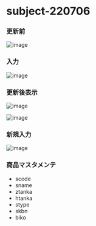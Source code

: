 # subject-220706

### 更新前
![image](https://user-images.githubusercontent.com/1501327/177440360-33809ea0-8f2d-41df-9040-c5fd926423db.png)

### 入力
![image](https://user-images.githubusercontent.com/1501327/177440437-d828cb65-f0e1-4915-9ea1-8da3676185a0.png)

### 更新後表示
![image](https://user-images.githubusercontent.com/1501327/177440555-19515bca-58df-4fb4-be53-ae12286805e1.png)

![image](https://user-images.githubusercontent.com/1501327/177448043-f1cb6fb2-bc43-4887-a5e6-3fd5b245e8ab.png)

### 新規入力
![image](https://user-images.githubusercontent.com/1501327/177456257-dcd98d59-b183-4dfb-acc6-dc44f039ec3d.png)


### 商品マスタメンテ
- scode
- sname
- ztanka
- htanka
- stype
- skbn
- biko
